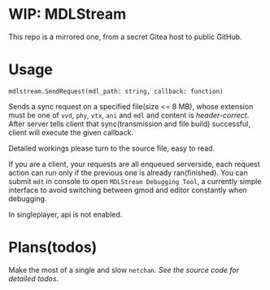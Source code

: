 # WIP: MDLStream

This repo is a mirrored one, from a secret Gitea host to public GitHub.

# Usage

`mdlstream.SendRequest(mdl_path: string, callback: function)`

Sends a sync request on a specified file(size <= 8 MB), whose extension must be one of `vvd`, `phy`, `vtx`, `ani` and `mdl` and content is *header-correct*.
After server tells client that sync(transmission and file build) successful, client will execute the given callback.

Detailed workings please turn to the source file, easy to read.

If you are a client, your requests are all enqueued serverside, each request action can run only if the previous one is already ran(finished). You can submit `mdt` in console to open `MDLStream Debugging Tool`, a currently simple interface to avoid switching between gmod and editor constantly when debugging.

In singleplayer, api is not enabled.

# Plans(todos)

Make the most of a single and slow `netchan`.
*See the source code for detailed todos*.